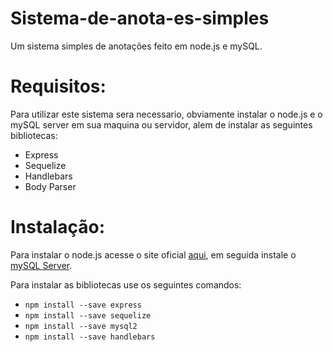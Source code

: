 # Sistema-de-anota-es-simples
Um sistema simples de anotações feito em node.js e mySQL.

# Requisitos:
Para utilizar este sistema sera necessario, obviamente instalar o node.js e o mySQL server em sua maquina ou servidor, alem de instalar as 
seguintes bibliotecas:

- Express
- Sequelize
- Handlebars
- Body Parser

# Instalação:
Para instalar o node.js acesse o site oficial [aqui](https://nodejs.org/), em seguida instale o [mySQL Server](http://mysql.com).

Para instalar as bibliotecas use os seguintes comandos:

- `npm install --save express`
- `npm install --save sequelize`
- `npm install --save mysql2`
- `npm install --save handlebars`
